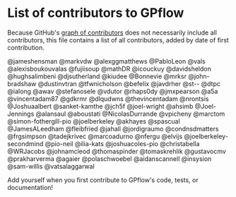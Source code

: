 # List of contributors to GPflow

Because GitHub's [graph of contributors](http://github.com/GPflow/GPflow/graphs/contributors) does not necessarily include all contributors, this file contains a list of all contributors, added by date of first contribution.

@jameshensman
@markvdw
@alexggmatthews
@PabloLeon
@vals
@alexisboukouvalas
@fujiisoup
@mathDR
@icouckuy
@davidsheldon
@hughsalimbeni
@djsutherland
@kiudee
@Bonnevie
@mrksr
@john-bradshaw
@dustinvtran
@tfwnicholson
@befelix
@javdrher
@st--
@dtpc
@ialong
@awav
@stefanosele
@vdutor
@rhaps0dy
@jmxpearson
@a5a
@vincentadam87
@gdkrmr
@dlqudwns
@thevincentadam
@nrontsis
@Joshuaalbert
@sanket-kamthe
@jch5f
@joel-wright
@ahsimb
@Joel-Jennings
@alansaul
@aboustati
@NicolasDurrande
@vpicheny
@marctom
@simon-fothergill-pio
@joelberkeley
@akhayes
@spascual
@JamesALeedham
@fleibfried
@jahall
@jordigraumo
@condnsdmatters
@frgsimpson
@tadejkrivec
@marcoadurno
@nfergu
@elvijs
@joelberkeley-secondmind
@pio-neil
@ilia-kats
@joshuacoles-pio
@christabella
@WRJacobs
@johnamcleod
@thomaspinder
@tomaskrehlik
@gustavocmv
@prakharverma
@agaier
@polaschwoebel
@aidanscannell
@insysion
@sam-willis
@vatsalaggarwal

Add yourself when you first contribute to GPflow's code, tests, or documentation!
